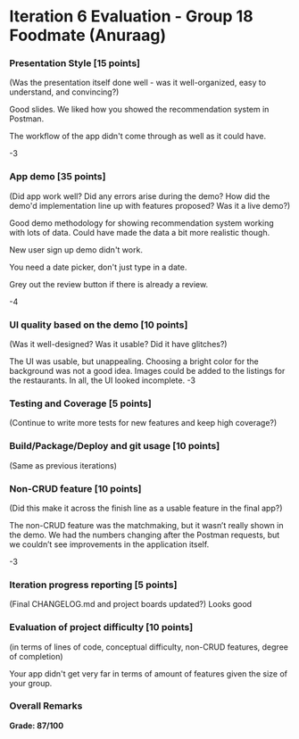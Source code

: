 # Iteration 6 Evaluation - Group 18 Foodmate (Anuraag)

### Presentation Style [15 points]
(Was the presentation itself done well - was it well-organized, easy to understand, and convincing?)

Good slides. We liked how you showed the recommendation system in Postman.

The workflow of the app didn't come through as well as it could have.

-3

### App demo [35 points]
(Did app work well?  Did any errors arise during the demo?  How did the demo'd implementation line up with features proposed? Was it a live demo?)

Good demo methodology for showing recommendation system working with lots of data.  Could have made the data a bit more realistic though.

New user sign up demo didn't work.

You need a date picker, don't just type in a date.

Grey out the review button if there is already a review.

-4

### UI quality based on the demo [10 points]
(Was it well-designed? Was it usable?  Did it have glitches?)

The UI was usable, but unappealing. Choosing a bright color for the background was not a good idea. Images could be added to the listings for the restaurants. In all, the UI looked incomplete.
-3

### Testing and Coverage [5 points]
(Continue to write more tests for new features and keep high coverage?)

### Build/Package/Deploy and git usage [10 points]
(Same as previous iterations)

### Non-CRUD feature [10 points]
(Did this make it across the finish line as a usable feature in the final app?)

The non-CRUD feature was the matchmaking, but it wasn’t really shown in the demo. We had the numbers changing after the Postman requests, but we couldn’t see improvements in the application itself.

-3

### Iteration progress reporting [5 points]
(Final CHANGELOG.md and project boards updated?)
Looks good

### Evaluation of project difficulty [10 points]
(in terms of lines of code, conceptual difficulty, non-CRUD features, degree of completion)

Your app didn't get very far in terms of amount of features given the size of your group.

### Overall Remarks


**Grade: 87/100**

